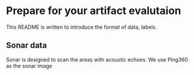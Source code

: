 # Prepare for your artifact evalutaion
This README is written to introduce the format of data, labels.

## Sonar data
Sonar is designed to scan the areas with acoustic echoes. We use Ping360 as the sonar image
